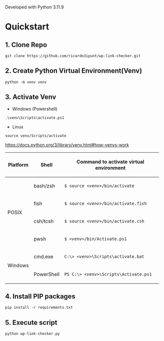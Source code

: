Developed with Python 3.11.9

# Quickstart

## 1. Clone Repo
```
git clone https://github.com/ricardo3ipunt/wp-link-checker.git
```

## 2. Create Python Virtual Environment(Venv)
```
python -m venv venv
```

## 3. Activate Venv
* Windows (Powershell)
```
.\venv\Scripts\activate.ps1
```

* Linux
```
source venv/Scripts/activate
```
https://docs.python.org/3/library/venv.html#how-venvs-work
<table class="docutils align-default">
<thead>
<tr class="row-odd"><th class="head"><p>Platform</p></th>
<th class="head"><p>Shell</p></th>
<th class="head"><p>Command to activate virtual environment</p></th>
</tr>
</thead>
<tbody>
<tr class="row-even"><td rowspan="4"><p>POSIX</p></td>
<td><p>bash/zsh</p></td>
<td><p><code class="samp docutils literal notranslate"><span class="pre">$</span> <span class="pre">source</span> <em><span class="pre">&lt;venv&gt;</span></em><span class="pre">/bin/activate</span></code></p></td>
</tr>
<tr class="row-odd"><td><p>fish</p></td>
<td><p><code class="samp docutils literal notranslate"><span class="pre">$</span> <span class="pre">source</span> <em><span class="pre">&lt;venv&gt;</span></em><span class="pre">/bin/activate.fish</span></code></p></td>
</tr>
<tr class="row-even"><td><p>csh/tcsh</p></td>
<td><p><code class="samp docutils literal notranslate"><span class="pre">$</span> <span class="pre">source</span> <em><span class="pre">&lt;venv&gt;</span></em><span class="pre">/bin/activate.csh</span></code></p></td>
</tr>
<tr class="row-odd"><td><p>pwsh</p></td>
<td><p><code class="samp docutils literal notranslate"><span class="pre">$</span> <em><span class="pre">&lt;venv&gt;</span></em><span class="pre">/bin/Activate.ps1</span></code></p></td>
</tr>
<tr class="row-even"><td rowspan="2"><p>Windows</p></td>
<td><p>cmd.exe</p></td>
<td><p><code class="samp docutils literal notranslate"><span class="pre">C:\&gt;</span> <em><span class="pre">&lt;venv&gt;</span></em><span class="pre">\Scripts\activate.bat</span></code></p></td>
</tr>
<tr class="row-odd"><td><p>PowerShell</p></td>
<td><p><code class="samp docutils literal notranslate"><span class="pre">PS</span> <span class="pre">C:\&gt;</span> <em><span class="pre">&lt;venv&gt;</span></em><span class="pre">\Scripts\Activate.ps1</span></code></p></td>
</tr>
</tbody>
</table>


## 4. Install PIP packages

```
pip install -r requirements.txt
```

## 5. Execute script
```
python wp-link-checker.py
```

